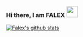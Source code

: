 ### Hi there, I am FALEX <img src="https://raw.githubusercontent.com/iampavangandhi/iampavangandhi/master/gifs/Hi.gif" width="30px"></h2>

<!--
**falex55/falex55** is a ✨ _special_ ✨ repository because its `README.md` (this file) appears on your GitHub profile.

Here are some ideas to get you started:

- 🔭 I’m currently working on ...
- 🌱 I’m currently learning ...
- 👯 I’m looking to collaborate on ...
- 🤔 I’m looking for help with ...
- 💬 Ask me about ...
- 📫 How to reach me: ...
- 😄 Pronouns: ...
- ⚡ Fun fact: ...
-->
[![Falex's github stats](https://github-readme-stats.vercel.app/api?username=falex55&count_private=true&show_icons=true&theme=highcontrast&hide_rank=false)](https://github.com/falex55/github-readme-stats)
